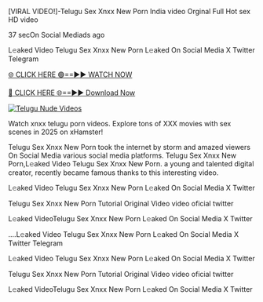[VIRAL VIDEO!]-Telugu Sex Xnxx New Porn India video Orginal Full Hot sex HD video


37 secOn Social Mediads ago

L𝚎aked Video Telugu Sex Xnxx New Porn L𝚎aked On Social Media X Twitter Telegram

[🌐 CLICK HERE 🟢==►► WATCH NOW](https://viral-xone.blogspot.com/2025/01/valovideo.html)

[🔴 CLICK HERE 🌐==►► Download Now](https://viral-xone.blogspot.com/2025/01/valovideo.html)

[![Telugu Nude Videos](https://i.imgur.com/dJHk4Zq.gif)](https://viral-xone.blogspot.com/2025/01/valovideo.html)

Watch xnxx telugu porn videos. Explore tons of XXX movies with sex scenes in 2025 on xHamster!

Telugu Sex Xnxx New Porn took the internet by storm and amazed viewers On Social Media various social media platforms. Telugu Sex Xnxx New Porn,L𝚎aked Video Telugu Sex Xnxx New Porn. a young and talented digital creator, recently became famous thanks to this interesting video.

L𝚎aked Video Telugu Sex Xnxx New Porn L𝚎aked On Social Media X Twitter

Telugu Sex Xnxx New Porn Tutorial Original Video video oficial twitter

L𝚎aked VideoTelugu Sex Xnxx New Porn L𝚎aked On Social Media X Twitter

....L𝚎aked Video Telugu Sex Xnxx New Porn L𝚎aked On Social Media X Twitter Telegram

L𝚎aked Video Telugu Sex Xnxx New Porn L𝚎aked On Social Media X Twitter

Telugu Sex Xnxx New Porn Tutorial Original Video video oficial twitter

L𝚎aked VideoTelugu Sex Xnxx New Porn L𝚎aked On Social Media X Twitter